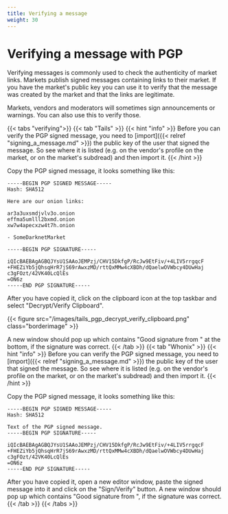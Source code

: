 ```yaml
---
title: Verifying a message
weight: 30
---
```


# Verifying a message with PGP

Verifying messages is commonly used to check the authenticity of market links. Markets publish signed messages containing links to their market. If you have the market's public key you can use it to verify that the message was created by the market and that the links are legitimate.

Markets, vendors and moderators will sometimes sign announcements or warnings. You can also use this to verify those.

{{< tabs "verifying">}}
{{< tab "Tails" >}}
{{< hint "info" >}}
Before you can verify the PGP signed message, you need to [import]({{< relref "signing_a_message.md" >}}) the public key of the user that signed the message. So see where it is listed (e.g. on the vendor's profile on the market, or on the market's subdread) and then import it.
{{< /hint >}}

Copy the PGP signed message, it looks something like this:


    -----BEGIN PGP SIGNED MESSAGE-----
    Hash: SHA512

    Here are our onion links:
    
    ar3a3uxsmdjvlv3o.onion
    effma5umlll2bxmd.onion
    xw7w4apecxzw4t7h.onion
    
    - SomeDarknetMarket

    -----BEGIN PGP SIGNATURE-----

    iQIcBAEBAgAGBQJYsU1SAAoJEMPzj/CHV15DkfgP/RcJw9EtFiv/+4LIV5rrgqcF
    +FHEZiYb5jQhsqHrR7jS69rAwxzMD/rttQxMMw4cXBDh/dQaelwOVWbcy4DUwHaj
    c3gFOzt/42VK40LcQlEs
    =ON6z
    -----END PGP SIGNATURE-----

After you have copied it, click on the clipboard icon at the top taskbar and select "Decrypt/Verify Clipboard". 

{{< figure src="/images/tails_pgp_decrypt_verify_clipboard.png" class="borderimage" >}}

A new window should pop up which contains "Good signature from <name of the key pair that signed the text>" at the bottom, if the signature was correct.
{{< /tab >}}
{{< tab "Whonix" >}}
{{< hint "info" >}}
Before you can verify the PGP signed message, you need to [import]({{< relref "signing_a_message.md" >}}) the public key of the user that signed the message. So see where it is listed (e.g. on the vendor's profile on the market, or on the market's subdread) and then import it.
{{< /hint >}}

Copy the PGP signed message, it looks something like this:

    -----BEGIN PGP SIGNED MESSAGE-----
    Hash: SHA512

    Text of the PGP signed message.
    -----BEGIN PGP SIGNATURE-----

    iQIcBAEBAgAGBQJYsU1SAAoJEMPzj/CHV15DkfgP/RcJw9EtFiv/+4LIV5rrgqcF
    +FHEZiYb5jQhsqHrR7jS69rAwxzMD/rttQxMMw4cXBDh/dQaelwOVWbcy4DUwHaj
    c3gFOzt/42VK40LcQlEs
    =ON6z
    -----END PGP SIGNATURE-----

After you have copied it, open a new editor window, paste the signed message into it and click on the "Sign/Verify" button. A new window should pop up which contains "Good signature from <name of the key pair that signed the text>", if the signature was correct.
{{< /tab >}}
{{< /tabs >}}
